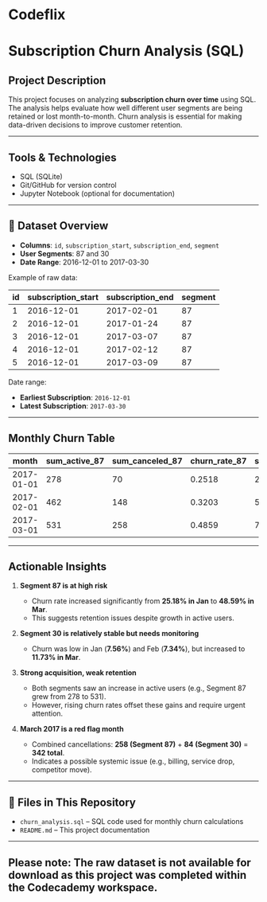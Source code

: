 # Codeflix

#  Subscription Churn Analysis (SQL)

## Project Description

This project focuses on analyzing **subscription churn over time** using SQL. The analysis helps evaluate how well different user segments are being retained or lost month-to-month. Churn analysis is essential for making data-driven decisions to improve customer retention.

---

##  Tools & Technologies

- SQL (SQLite)
- Git/GitHub for version control
- Jupyter Notebook (optional for documentation)

---

## 📄 Dataset Overview

- **Columns**: `id`, `subscription_start`, `subscription_end`, `segment`
- **User Segments**: 87 and 30  
- **Date Range**: 2016-12-01 to 2017-03-30

Example of raw data:

| id | subscription_start | subscription_end | segment |
|----|---------------------|------------------|---------|
| 1  | 2016-12-01          | 2017-02-01       | 87      |
| 2  | 2016-12-01          | 2017-01-24       | 87      |
| 3  | 2016-12-01          | 2017-03-07       | 87      |
| 4  | 2016-12-01          | 2017-02-12       | 87      |
| 5  | 2016-12-01          | 2017-03-09       | 87      |

Date range:
- **Earliest Subscription**: `2016-12-01`
- **Latest Subscription**: `2017-03-30`

---

##  Monthly Churn Table

| month      | sum_active_87 | sum_canceled_87 | churn_rate_87 | sum_active_30 | sum_canceled_30 | churn_rate_30 |
|------------|----------------|------------------|----------------|----------------|------------------|----------------|
| 2017-01-01 | 278            | 70               | 0.2518         | 291            | 22               | 0.0756         |
| 2017-02-01 | 462            | 148              | 0.3203         | 518            | 38               | 0.0734         |
| 2017-03-01 | 531            | 258              | 0.4859         | 716            | 84               | 0.1173         |

---

##  Actionable Insights

1. **Segment 87 is at high risk**  
   - Churn rate increased significantly from **25.18% in Jan** to **48.59% in Mar**.  
   - This suggests retention issues despite growth in active users.

2. **Segment 30 is relatively stable but needs monitoring**  
   - Churn was low in Jan (**7.56%**) and Feb (**7.34%**), but increased to **11.73% in Mar**.

3. **Strong acquisition, weak retention**  
   - Both segments saw an increase in active users (e.g., Segment 87 grew from 278 to 531).  
   - However, rising churn rates offset these gains and require urgent attention.

4. **March 2017 is a red flag month**  
   - Combined cancellations: **258 (Segment 87)** + **84 (Segment 30)** = **342 total**.  
   - Indicates a possible systemic issue (e.g., billing, service drop, competitor move).

---

## 📂 Files in This Repository

- `churn_analysis.sql` – SQL code used for monthly churn calculations  
- `README.md` – This project documentation

---

Please note: The raw dataset is not available for download as this project was completed within the Codecademy workspace.
---

